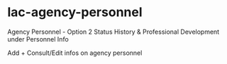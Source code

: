 # lac-agency-personnel

Agency Personnel - Option 2
Status History & Professional Development under Personnel Info

Add + Consult/Edit infos on agency personnel
